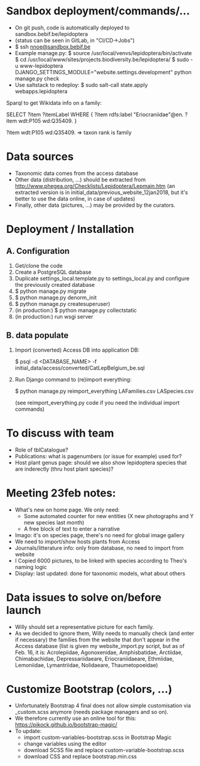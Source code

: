 Sandbox deployment/commands/...
===============================

- On git push, code is automatically deployed to sandbox.bebif.be/lepidoptera
- (status can be seen in GitLab, in "CI/CD->Jobs")
- $ ssh nnoe@sandbox.bebif.be
- Example manage.py:
    $ source /usr/local/venvs/lepidoptera/bin/activate
    $ cd /usr/local/www/sites/projects.biodiversity.be/lepidoptera/
    $ sudo -u www-lepidoptera DJANGO_SETTINGS_MODULE="website.settings.development" python manage.py check
- Use saltstack to redeploy:
    $ sudo salt-call state.apply webapps.lepidoptera

Sparql to get Wikidata info on a family:

SELECT ?item ?itemLabel WHERE {
  ?item rdfs:label "Eriocraniidae"@en.
  ?item wdt:P105 wd:Q35409.
}

?item wdt:P105 wd:Q35409. => taxon rank is family


Data sources
============

- Taxonomic data comes from the access database
- Other data (distribution, ...) should be extracted from http://www.phegea.org/Checklists/Lepidoptera/Lepmain.htm
(an extracted version is in initial_data/previous_website_12jan2018, but it's better to use the data online, in case of 
updates)
- Finally, other data (pictures, ...) may be provided by the curators.


Deployment / Installation
=========================

A. Configuration
----------------

1) Get/clone the code
2) Create a PostgreSQL database
3) Duplicate settings_local.template.py to settings_local.py and configure the previously created database
4) $ python manage.py migrate
5) $ python manage.py denorm_init
6) $ python manage.py createsuperuser)
7) (in production:) $ python manage.py collectstatic
8) (in production:) run wsgi server

B. data populate
----------------
    
1) Import (converted) Access DB into application DB:

    $ psql -d <DATABASE_NAME> -f initial_data/access/converted/CatLepBelgium_be.sql

2) Run Django command to (re)import everything:

    $ python manage.py reimport_everything LAFamilies.csv LASpecies.csv

    (see reimport_everything.py code if you need the individual import commands)
    
To discuss with team
====================

- Role of tblCatalogue?
- Publications: what is pagenumbers (or issue for example) used for?
- Host plant genus page: should we also show lepidoptera species that are inderectly (thru host plant species)?

Meeting 23feb notes:
====================

- What's new on home page. We only need:
    - Some automated counter for new entities (X new photographs and Y new species last month)
    - A free block of text to enter a narrative
 - Imago: it's on species page, there's no need for  global image gallery
 - We need to import/show hosts plants from Access
 - Journals/litterature info: only from database, no need to import from website
 - I Copied 6000 pictures, to be linked with species according to Theo's naming logic
 - Display: last updated: done for taxonomic models, what about others
 

Data issues to solve on/before launch
=====================================

- Willy should set a representative picture for each family.
- As we decided to ignore them, Willy needs to manually check (and enter if necessary) the families from the website 
that don't appear in the Access database (list is given my website_import.py script, but as of Feb. 16, it is: Acrolepiidae, 
Agonoxenidae, Amphisbatidae, Arctiidae, Chimabachidae, Depressariidaeare, Eriocraniidaeare, Ethmiidae, Lemoniidae, Lymantriidae, 
Nolidaeare, Thaumetopoeidae)

Customize Bootstrap (colors, ...)
=================================

- Unfortunately Bootstrap 4 final does not allow simple customisation via _custom.scss anymore (needs package managers and so on).
- We therefore currently use an online tool for this: https://pikock.github.io/bootstrap-magic/
- To update: 
    - import custom-variables-bootstrap.scss in Bootstrap Magic
    - change variables using the editor
    - download SCSS file and replace custom-variable-bootstrap.scss
    - download CSS and replace bootstrap.min.css
